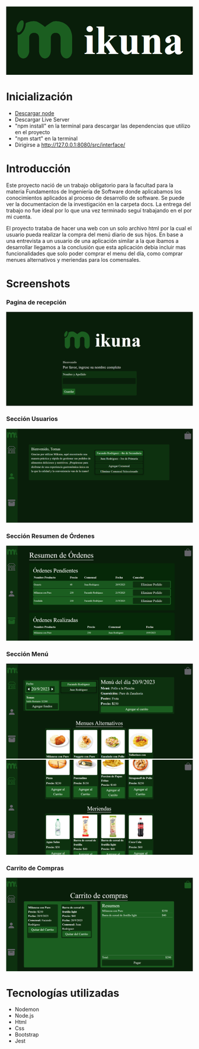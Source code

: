 ![Titulo Mikuna](./docs/Mikuna.png)
# Inicialización
- [ Descargar node ]( https://nodejs.org/)
- Descargar Live Server
- "npm install" en la terminal para descargar las dependencias que utilizo en el proyecto
- "npm start" en la terminal
- Dirigirse a http://127.0.0.1:8080/src/interface/

# Introducción
Este proyecto nació de un trabajo obligatorio para la facultad para la materia Fundamentos de Ingeniería de Software donde aplicabamos los conocimientos aplicados al proceso de desarrollo de software. Se puede ver la documentacion de la investigación en la carpeta docs. La entrega del trabajo no fue ideal por lo que una vez terminado seguí trabajando en el por mi cuenta. 

El proyecto trataba de hacer una web con un solo archivo html por la cual el usuario pueda realizar la compra del menú diario de sus hijos. En base a una entrevista a un usuario de una aplicación similar a la que ibamos a desarrollar llegamos a la conclusión que esta aplicación debia incluir mas funcionalidades que solo poder comprar el menu del día, como comprar menues alternativos y meriendas para los comensales. 

# Screenshots

### Pagina de recepción
![Pagina Recepcion](./docs/PaginaRecepcion.png)

### Sección Usuarios
![Seccion User](./docs/SeccionUser.png)

### Sección Resumen de Órdenes
![Seccion Resumen](./docs/ResumenOrdenes.png)

### Sección Menú
![Seccion Menu 1](./docs/SeccionMenu1.png)
![Seccion Menu 2](./docs/SeccionMenu2.png)

### Carrito de Compras
![Carrito de Compras](./docs/CarritoDeCompras.png)

# Tecnologías utilizadas 
- Nodemon
- Node.js
- Html
- Css
- Bootstrap
- Jest



